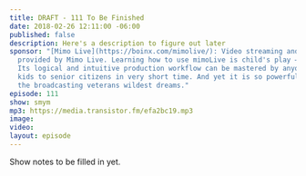 ```yaml
---
title: DRAFT - 111 To Be Finished
date: 2018-02-26 12:11:00 -06:00
published: false
description: Here's a description to figure out later
sponsor: "[Mimo Live](https://boinx.com/mimolive/): Video streaming and production
  provided by Mimo Live. Learning how to use mimoLive is child's play – literally.
  Its logical and intuitive production workflow can be mastered by anyone from school
  kids to senior citizens in very short time. And yet it is so powerful, it also satisfies
  the broadcasting veterans wildest dreams."
episode: 111
show: smym
mp3: https://media.transistor.fm/efa2bc19.mp3
image: 
video: 
layout: episode
---
```


Show notes to be filled in yet.
